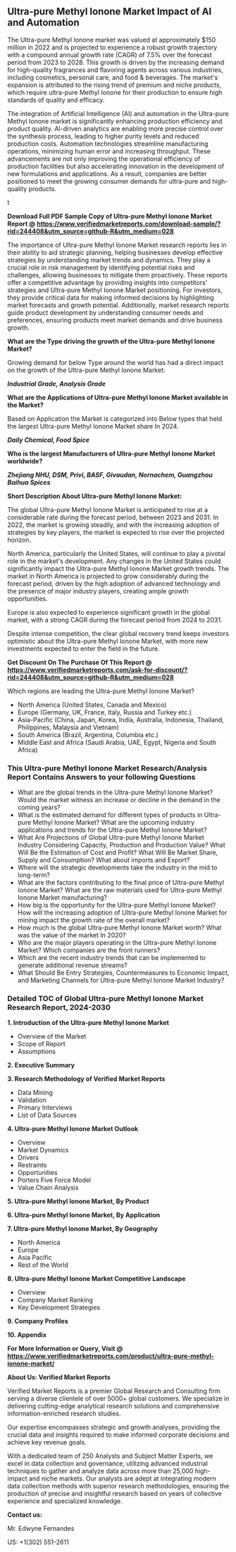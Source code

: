 <h2>Ultra-pure Methyl Ionone Market Impact of AI and Automation</h2><p>The Ultra-pure Methyl Ionone market was valued at approximately $150 million in 2022 and is projected to experience a robust growth trajectory with a compound annual growth rate (CAGR) of 7.5% over the forecast period from 2023 to 2028. This growth is driven by the increasing demand for high-quality fragrances and flavoring agents across various industries, including cosmetics, personal care, and food & beverages. The market's expansion is attributed to the rising trend of premium and niche products, which require ultra-pure Methyl Ionone for their production to ensure high standards of quality and efficacy.</p><p>The integration of Artificial Intelligence (AI) and automation in the Ultra-pure Methyl Ionone market is significantly enhancing production efficiency and product quality. AI-driven analytics are enabling more precise control over the synthesis process, leading to higher purity levels and reduced production costs. Automation technologies streamline manufacturing operations, minimizing human error and increasing throughput. These advancements are not only improving the operational efficiency of production facilities but also accelerating innovation in the development of new formulations and applications. As a result, companies are better positioned to meet the growing consumer demands for ultra-pure and high-quality products.</p>t</p><p id="" class=""><strong>Download Full PDF Sample Copy of Ultra-pure Methyl Ionone Market Report @ <a href="https://www.verifiedmarketreports.com/download-sample/?rid=244408&utm_source=github-R&utm_medium=028" target="_blank">https://www.verifiedmarketreports.com/download-sample/?rid=244408&utm_source=github-R&utm_medium=028</a></strong></p><p>The importance of&nbsp;Ultra-pure Methyl Ionone Market research reports lies in their ability to aid strategic planning, helping businesses develop effective strategies by understanding market trends and dynamics. They play a crucial role in risk management by identifying potential risks and challenges, allowing businesses to mitigate them proactively. These reports offer a competitive advantage by providing insights into competitors' strategies and Ultra-pure Methyl Ionone Market positioning. For investors, they provide critical data for making informed decisions by highlighting market forecasts and growth potential. Additionally, market research reports guide product development by understanding consumer needs and preferences, ensuring products meet market demands and drive business growth.</p><p><strong>What are the&nbsp;Type driving the growth of the Ultra-pure Methyl Ionone Market?</strong></p><p id="" class="">Growing demand for below Type around the world has had a direct impact on the growth of the Ultra-pure Methyl Ionone Market:</p><em><strong>Industrial Grade, Analysis Grade</strong></em></p><strong>What are the&nbsp;Applications&nbsp;of Ultra-pure Methyl Ionone Market available in the Market?</strong></p><p id="" class="">Based on Application the Market is categorized into Below types that held the largest Ultra-pure Methyl Ionone Market share In 2024.</p><em><strong>Daily Chemical, Food Spice</strong></em></p><strong>Who is the largest Manufacturers of Ultra-pure Methyl Ionone Market worldwide?</strong></p><p><em><strong>Zhejiang NHU, DSM, Privi, BASF, Givaudan, Nornachem, Guangzhou Baihua Spices</strong></em></p><p id="" class=""><strong>Short Description About Ultra-pure Methyl Ionone Market:</strong></p><p>The global Ultra-pure Methyl Ionone Market is anticipated to rise at a considerable rate during the forecast period, between 2023 and 2031. In 2022, the market is growing steadily, and with the increasing adoption of strategies by key players, the market is expected to rise over the projected horizon.</p><p>North America, particularly the United States, will continue to play a pivotal role in the market's development. Any changes in the United States could significantly impact the Ultra-pure Methyl Ionone Market growth trends. The market in North America is projected to grow considerably during the forecast period, driven by the high adoption of advanced technology and the presence of major industry players, creating ample growth opportunities.</p><p>Europe is also expected to experience significant growth in the global market, with a strong CAGR during the forecast period from 2024 to 2031.</p><p>Despite intense competition, the clear global recovery trend keeps investors optimistic about the Ultra-pure Methyl Ionone Market, with more new investments expected to enter the field in the future.</p><p id="" class=""><strong>Get Discount On The Purchase Of This Report @ <a href="https://www.verifiedmarketreports.com/ask-for-discount/?rid=244408&utm_source=github-R&utm_medium=028" target="_blank">https://www.verifiedmarketreports.com/ask-for-discount/?rid=244408&utm_source=github-R&utm_medium=028</a></strong></p>Which regions are leading the Ultra-pure Methyl Ionone Market?</p><ul><li>North America (United States, Canada and Mexico)</li><li>Europe (Germany, UK, France, Italy, Russia and Turkey etc.)</li><li>Asia-Pacific (China, Japan, Korea, India, Australia, Indonesia, Thailand, Philippines, Malaysia and Vietnam)</li><li>South America (Brazil, Argentina, Columbia etc.)</li><li>Middle East and Africa (Saudi Arabia, UAE, Egypt, Nigeria and South Africa)</li></ul><h3 id="" class="">This Ultra-pure Methyl Ionone Market Research/Analysis Report Contains Answers to your following Questions</h3><ul><li>What are the global trends in the Ultra-pure Methyl Ionone Market? Would the market witness an increase or decline in the demand in the coming years?</li><li>What is the estimated demand for different types of products in Ultra-pure Methyl Ionone Market? What are the upcoming industry applications and trends for the Ultra-pure Methyl Ionone Market?</li><li>What Are Projections of Global Ultra-pure Methyl Ionone Market Industry Considering Capacity, Production and Production Value? What Will Be the Estimation of Cost and Profit? What Will Be Market Share, Supply and Consumption? What about imports and Export?</li><li>Where will the strategic developments take the industry in the mid to long-term?</li><li>What are the factors contributing to the final price of Ultra-pure Methyl Ionone Market? What are the raw materials used for Ultra-pure Methyl Ionone Market manufacturing?</li><li>How big is the opportunity for the Ultra-pure Methyl Ionone Market? How will the increasing adoption of Ultra-pure Methyl Ionone Market for mining impact the growth rate of the overall market?</li><li>How much is the global Ultra-pure Methyl Ionone Market worth? What was the value of the market In 2020?</li><li>Who are the major players operating in the Ultra-pure Methyl Ionone Market? Which companies are the front runners?</li><li>Which are the recent industry trends that can be implemented to generate additional revenue streams?</li><li>What Should Be Entry Strategies, Countermeasures to Economic Impact, and Marketing Channels for Ultra-pure Methyl Ionone Market Industry?</li></ul><h3 id="" class="">Detailed TOC of Global Ultra-pure Methyl Ionone Market Research Report, 2024-2030</h3><p id="" class=""><strong>1. Introduction of the Ultra-pure Methyl Ionone Market</strong></p><ul><li>Overview of the Market</li><li>Scope of Report</li><li>Assumptions</li></ul><p id="" class=""><strong>2. Executive Summary</strong></p><p id="" class=""><strong>3. Research Methodology of Verified Market Reports</strong></p><ul><li>Data Mining</li><li>Validation</li><li>Primary Interviews</li><li>List of Data Sources</li></ul><p id="" class=""><strong>4. Ultra-pure Methyl Ionone Market Outlook</strong></p><ul><li>Overview</li><li>Market Dynamics</li><li>Drivers</li><li>Restraints</li><li>Opportunities</li><li>Porters Five Force Model</li><li>Value Chain Analysis</li></ul><p id="" class=""><strong>5. Ultra-pure Methyl Ionone Market, By Product</strong></p><p id="" class=""><strong>6. Ultra-pure Methyl Ionone Market, By Application</strong></p><p id="" class=""><strong>7. Ultra-pure Methyl Ionone Market, By Geography</strong></p><ul><li>North America</li><li>Europe</li><li>Asia Pacific</li><li>Rest of the World</li></ul><p id="" class=""><strong>8. Ultra-pure Methyl Ionone Market Competitive Landscape</strong></p><ul><li>Overview</li><li>Company Market Ranking</li><li>Key Development Strategies</li></ul><p id="" class=""><strong>9. Company Profiles</strong></p><p id="" class=""><strong>10. Appendix</strong></p><p id="" class=""><strong>For More Information or Query, Visit @ <a href="https://www.verifiedmarketreports.com/product/ultra-pure-methyl-ionone-market/" target="_blank">https://www.verifiedmarketreports.com/product/ultra-pure-methyl-ionone-market/</a></strong></p><p id="" class=""><strong>About Us: Verified Market Reports</strong></p><p id="" class="">Verified Market Reports is a premier Global Research and Consulting firm serving a diverse clientele of over 5000+ global customers. We specialize in delivering cutting-edge analytical research solutions and comprehensive information-enriched research studies.</p><p id="" class="">Our expertise encompasses strategic and growth analyses, providing the crucial data and insights required to make informed corporate decisions and achieve key revenue goals.</p><p id="" class="">With a dedicated team of 250 Analysts and Subject Matter Experts, we excel in data collection and governance, utilizing advanced industrial techniques to gather and analyze data across more than 25,000 high-impact and niche markets. Our analysts are adept at integrating modern data collection methods with superior research methodologies, ensuring the production of precise and insightful research based on years of collective experience and specialized knowledge.</p><p id="" class=""><strong>Contact us:</strong></p><p id="" class="">Mr. Edwyne Fernandes</p><p id="" class="">US: +1(302) 551-2611</p>